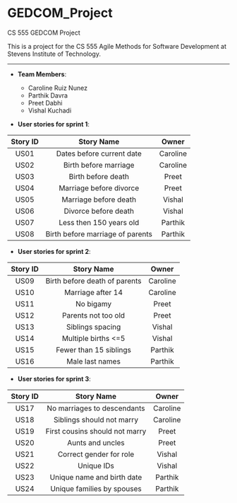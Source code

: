 # GEDCOM_Project
CS 555 GEDCOM Project

This is a project for the CS 555 Agile Methods for Software Development at Stevens Institute of Technology.

---

- **Team Members**:

  - Caroline Ruiz Nunez
  - Parthik Davra
  - Preet Dabhi
  - Vishal Kuchadi

- **User stories for sprint 1**:

|Story ID|Story Name|Owner|
|:---:|:---:|:---:|
|US01|Dates before current date|Caroline|
|US02|Birth before marriage|Caroline|
|US03|Birth before death|Preet|
|US04|Marriage before divorce|Preet|
|US05|Marriage before death|Vishal|
|US06|Divorce before death|Vishal|
|US07|Less then 150 years old|Parthik|
|US08|Birth before marriage of parents|Parthik|

- **User stories for sprint 2**:

|Story ID|Story Name|Owner|
|:---:|:---:|:---:|
|US09|Birth before death of parents|Caroline|
|US10|Marriage after 14|Caroline|
|US11|No bigamy|Preet|
|US12|Parents not too old|Preet|
|US13|Siblings spacing|Vishal|
|US14|Multiple births <=5|Vishal|
|US15|Fewer than 15 siblings|Parthik|
|US16|Male last names|Parthik|

- **User stories for sprint 3**:

|Story ID|Story Name|Owner|
|:---:|:---:|:---:|
|US17|No marriages to descendants|Caroline|
|US18|Siblings should not marry|Caroline|
|US19|First cousins should not marry|Preet|
|US20|Aunts and uncles|Preet|
|US21|Correct gender for role|Vishal|
|US22|Unique IDs|Vishal|
|US23|Unique name and birth date|Parthik|
|US24|Unique families by spouses|Parthik|
